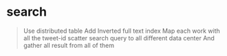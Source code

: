 # search
> Use distributed table
> Add Inverted full text index
> Map each work with all the tweet-id
> scatter search query to all different data center
> And gather all result from all of them